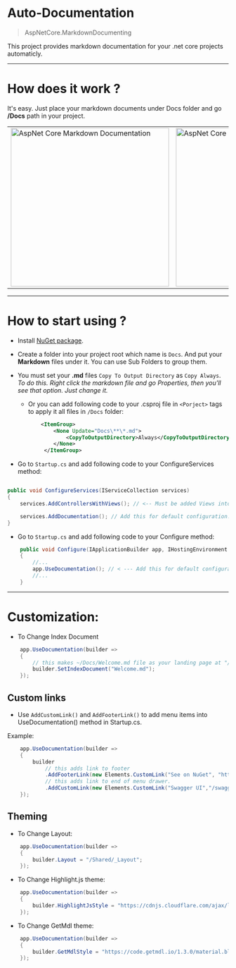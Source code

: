 # Auto-Documentation

>AspNetCore.MarkdownDocumenting

This project provides markdown documentation for your .net core projects automaticly.


<hr />

# How does it work ?

It's easy. Just place your markdown documents under Docs folder and go **/Docs** path in your project.

<table> 
<tr>
<td><img width="360" src="https://github.com/enisn/MarkdownDocumenting/blob/master/images/screen_01.PNG?raw=true" alt="AspNet Core Markdown Documentation" /> </td>
<td> <img width="360" src="https://github.com/enisn/MarkdownDocumenting/blob/master/images/screen_00.PNG?raw=true" alt="AspNet Core Markdown Documentation"> </td>
</tr>
</table>


* * *

# How to start using ?

- Install [NuGet package](https://www.nuget.org/packages/AspNetCore.MarkdownDocumenting/).

- Create a folder into your project root which name is `Docs`. And put your **Markdown** files under it. You can use Sub Folders to group them.

- You must set your **.md** files `Copy To Output Directory` as `Copy Always`. *To do this. Right click the markdown file and go Properties, then you'll see that option. Just change it.*

    - Or you can add following code to your .csproj file in `<Porject>` tags to apply it all files in `/Docs` folder:
        ```xml
            <ItemGroup>
                <None Update="Docs\**\*.md">
                    <CopyToOutputDirectory>Always</CopyToOutputDirectory>
                </None>
             </ItemGroup>
        ```

- Go to `Startup.cs` and add following code to your ConfigureServices method:
    
```csharp

public void ConfigureServices(IServiceCollection services)
{
    services.AddControllersWithViews(); // <-- Must be added Views into IoC. Also '.AddMvc' can be used too.

    services.AddDocumentation(); // Add this for default configuration.
}

```

- Go to `Startup.cs` and add following code to your Configure method:

```csharp
    public void Configure(IApplicationBuilder app, IHostingEnvironment env)
    {
        //...
        app.UseDocumentation(); // < --- Add this for default configuration.
        //...
    }
```


* * *

# Customization:

- To Change Index Document

```csharp
    app.UseDocumentation(builder =>
    {
        // this makes ~/Docs/Welcome.md file as your landing page at "/" and "/Docs"
        builder.SetIndexDocument("Welcome.md");   
    });
```

## Custom links

- Use `AddCustomLink()` and `AddFooterLink()` to add menu items into UseDocumentation() method in Startup.cs.

 Example:

```csharp
    app.UseDocumentation(builder =>
    {
        builder
            // this adds link to footer
            .AddFooterLink(new Elements.CustomLink("See on NuGet", "https://www.nuget.org/packages/AspNetCore.MarkdownDocumenting/"))
            // this adds link to end of menu drawer.
            .AddCustomLink(new Elements.CustomLink("Swagger UI","/swagger"));
    });
```


## Theming

- To Change Layout:

```csharp
    app.UseDocumentation(builder =>
    {
        builder.Layout = "/Shared/_Layout";
    });
```

- To Change Highlight.js theme:

```csharp
    app.UseDocumentation(builder =>
    {
        builder.HighlightJsStyle = "https://cdnjs.cloudflare.com/ajax/libs/highlight.js/9.13.1/styles/vs2015.min.css";   
    });
```

- To Change GetMdl theme:

```csharp
    app.UseDocumentation(builder =>
    {
        builder.GetMdlStyle = "https://code.getmdl.io/1.3.0/material.blue_grey-pink.min.css";   
    });
```




